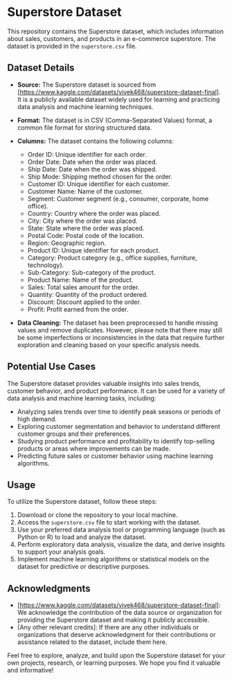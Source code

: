# Superstore Dataset

This repository contains the Superstore dataset, which includes information about sales, customers, and products in an e-commerce superstore. The dataset is provided in the `superstore.csv` file.

## Dataset Details

- **Source:** The Superstore dataset is sourced from [https://www.kaggle.com/datasets/vivek468/superstore-dataset-final]. It is a publicly available dataset widely used for learning and practicing data analysis and machine learning techniques.
- **Format:** The dataset is in CSV (Comma-Separated Values) format, a common file format for storing structured data.
- **Columns:** The dataset contains the following columns:

  - Order ID: Unique identifier for each order.
  - Order Date: Date when the order was placed.
  - Ship Date: Date when the order was shipped.
  - Ship Mode: Shipping method chosen for the order.
  - Customer ID: Unique identifier for each customer.
  - Customer Name: Name of the customer.
  - Segment: Customer segment (e.g., consumer, corporate, home office).
  - Country: Country where the order was placed.
  - City: City where the order was placed.
  - State: State where the order was placed.
  - Postal Code: Postal code of the location.
  - Region: Geographic region.
  - Product ID: Unique identifier for each product.
  - Category: Product category (e.g., office supplies, furniture, technology).
  - Sub-Category: Sub-category of the product.
  - Product Name: Name of the product.
  - Sales: Total sales amount for the order.
  - Quantity: Quantity of the product ordered.
  - Discount: Discount applied to the order.
  - Profit: Profit earned from the order.

- **Data Cleaning:** The dataset has been preprocessed to handle missing values and remove duplicates. However, please note that there may still be some imperfections or inconsistencies in the data that require further exploration and cleaning based on your specific analysis needs.

## Potential Use Cases

The Superstore dataset provides valuable insights into sales trends, customer behavior, and product performance. It can be used for a variety of data analysis and machine learning tasks, including:

- Analyzing sales trends over time to identify peak seasons or periods of high demand.
- Exploring customer segmentation and behavior to understand different customer groups and their preferences.
- Studying product performance and profitability to identify top-selling products or areas where improvements can be made.
- Predicting future sales or customer behavior using machine learning algorithms.

## Usage

To utilize the Superstore dataset, follow these steps:

1. Download or clone the repository to your local machine.
2. Access the `superstore.csv` file to start working with the dataset.
3. Use your preferred data analysis tool or programming language (such as Python or R) to load and analyze the dataset.
4. Perform exploratory data analysis, visualize the data, and derive insights to support your analysis goals.
5. Implement machine learning algorithms or statistical models on the dataset for predictive or descriptive purposes.

## Acknowledgments

- [https://www.kaggle.com/datasets/vivek468/superstore-dataset-final]: We acknowledge the contribution of the data source or organization for providing the Superstore dataset and making it publicly accessible.
- [Any other relevant credits]: If there are any other individuals or organizations that deserve acknowledgment for their contributions or assistance related to the dataset, include them here.

Feel free to explore, analyze, and build upon the Superstore dataset for your own projects, research, or learning purposes. We hope you find it valuable and informative!

